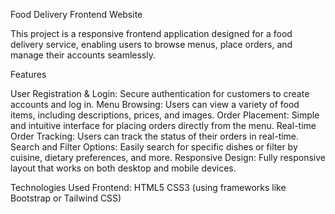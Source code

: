 Food Delivery Frontend Website

This project is a responsive frontend application designed for a food delivery service, enabling users to browse menus, place orders, and manage their accounts seamlessly.


Features

User Registration & Login: Secure authentication for customers to create accounts and log in.
Menu Browsing: Users can view a variety of food items, including descriptions, prices, and images.
Order Placement: Simple and intuitive interface for placing orders directly from the menu.
Real-time Order Tracking: Users can track the status of their orders in real-time.
Search and Filter Options: Easily search for specific dishes or filter by cuisine, dietary preferences, and more.
Responsive Design: Fully responsive layout that works on both desktop and mobile devices.


Technologies Used
Frontend:
HTML5
CSS3 (using frameworks like Bootstrap or Tailwind CSS)
